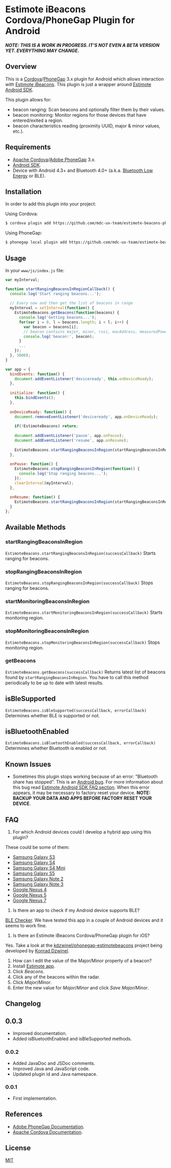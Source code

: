# Estimote iBeacons Cordova/PhoneGap Plugin for Android

**_NOTE: THIS IS A WORK IN PROGRESS. IT'S NOT EVEN A BETA VERSION YET. EVERYTHING MAY CHANGE_.**

## Overview

This is a [Cordova](http://cordova.apache.org)/[PhoneGap](http://phonegap.com) 3.x plugin for Android which allows interaction with [Estimote iBeacons](http://estimote.com). This plugin is just a wrapper around [Estimote Android SDK](https://github.com/Estimote/Android-SDK).

This plugin allows for:
- beacon ranging: Scan beacons and optionally filter them by their values.
- beacon monitoring: Monitor regions for those devices that have entered/exited a region.
- beacon characteristics reading (proximity UUID, major & minor values, etc.).

## Requirements

- [Apache Cordova](http://cordova.apache.org/#download)/[Adobe PhoneGap](http://phonegap.com/install) 3.x.
- [Android SDK](http://developer.android.com/sdk).
- Device with Android 4.3+ and Bluetooth 4.0+ (a.k.a. [Bluetooth Low Energy](http://en.wikipedia.org/wiki/Bluetooth_low_energy) or BLE).

## Installation

In order to add this plugin into your project:

Using Cordova:

```sh
$ cordova plugin add https://github.com/mdc-ux-team/estimote-beacons-phonegap-plugin-for-android.git
```

Using PhoneGap:

```sh
$ phonegap local plugin add https://github.com/mdc-ux-team/estimote-beacons-phonegap-plugin-for-android.git
```

## Usage

In your `www/js/index.js` file:

```javascript
var myInterval;

function startRangingBeaconsInRegionCallback() {
  console.log('Start ranging beacons...');
  
  // Every now and then get the list of beacons in range
  myInterval = setInterval(function() {
    EstimoteBeacons.getBeacons(function(beacons) {
      console.log('Getting beacons...');
      for(var i = 0, l = beacons.length; i < l; i++) {
        var beacon = beacons[i];
        // beacon contains major, minor, rssi, macAddress, measuredPower, etc.
        console.log('beacon:', beacon);
      }
      ...
    });
  }, 3000);
}

var app = {
  bindEvents: function() {
    document.addEventListener('deviceready', this.onDeviceReady);
  },
    
  initialize: function() {
    this.bindEvents();
  },
  
  onDeviceReady: function() {
    document.removeEventListener('deviceready', app.onDeviceReady);
    
    if(!EstimoteBeacons) return;
    
    document.addEventListener('pause', app.onPause);
    document.addEventListener('resume', app.onResume);
    
    EstimoteBeacons.startRangingBeaconsInRegion(startRangingBeaconsInRegionCallback);
  },
  
  onPause: function() {
    EstimoteBeacons.stopRangingBeaconsInRegion(function() {
      console.log('Stop ranging beacons...');
    });
    clearInterval(myInterval);
  },
  
  onResume: function() {
    EstimoteBeacons.startRangingBeaconsInRegion(startRangingBeaconsInRegionCallback);
  }
};
```

## Available Methods

### startRangingBeaconsInRegion

`EstimoteBeacons.startRangingBeaconsInRegion(successCallback)` Starts ranging for beacons.

### stopRangingBeaconsInRegion

`EstimoteBeacons.stopRangingBeaconsInRegion(successCallback)` Stops ranging for beacons.

### startMonitoringBeaconsInRegion

`EstimoteBeacons.startMonitoringBeaconsInRegion(successCallback)` Starts monitoring region.

### stopMonitoringBeaconsInRegion

`EstimoteBeacons.stopMonitoringBeaconsInRegion(successCallback)` Stops monitoring region.

### getBeacons

`EstimoteBeacons.getBeacons(successCallback)` Returns latest list of beacons found by `startRangingBeaconsInRegion`. You have to call this method periodically to be up to date with latest results.

## isBleSupported

`EstimoteBeacons.isBleSupported(successCallback, errorCallback)` Determines whether BLE is supported or not.

## isBluetoothEnabled

`EstimoteBeacons.isBluetoothEnabled(successCallback, errorCallback)` Determines whether Bluetooth is enabled or not.

## Known Issues

- Sometimes this plugin stops working because of an error: "Bluetooth share has stopped". This is an [Android bug](https://code.google.com/p/android/issues/detail?id=67272). For more information about this bug read [Estimote Android SDK FAQ section](https://github.com/Estimote/Android-SDK#faq). When this error appears, it may be necessary to factory reset your device. **NOTE: BACKUP YOUR DATA AND APPS BEFORE FACTORY RESET YOUR DEVICE**.

## FAQ

1. For which Android devices could I develop a hybrid app using this plugin?

  These could be some of them:
  - [Samsung Galaxy S3](http://www.samsung.com/global/galaxys3)
  - [Samsung Galaxy S4](http://www.samsung.com/global/microsite/galaxys4)
  - [Samsung Galaxy S4 Mini](http://www.samsung.com/global/microsite/galaxys4)
  - [Samsung Galaxy S5](http://www.samsung.com/global/microsite/galaxys5)
  - [Samsung Galaxy Note 2](http://www.samsung.com/galaxynote2)
  - [Samsung Galaxy Note 3](http://www.samsung.com/us/guide-to-galaxy-smart-devices/galaxy-note-3.html)
  - [Google Nexus 4](http://www.google.com/intl/all/nexus/4)
  - [Google Nexus 5](http://www.google.com/nexus/5)
  - [Google Nexus 7](http://www.google.com/nexus/7)

1. Is there an app to check if my Android device supports BLE?

  [BLE Checker](https://play.google.com/store/apps/details?id=com.magicalboy.btd). We have tested this app in a couple of Android devices and it seems to work fine.

1. Is there an Estimote iBeacons Cordova/PhoneGap plugin for iOS?

  Yes. Take a look at the [kdzwinel/phonegap-estimotebeacons](https://github.com/kdzwinel/phonegap-estimotebeacons) project being developed by [Konrad Dzwinel](https://github.com/kdzwinel).
  
1. How can I edit the value of the Major/Minor property of a beacon?
  1. Install [Estimote app](https://play.google.com/store/apps/details?id=com.estimote.apps.main).
  2. Click _Beacons_.
  3. Click any of the beacons within the radar.
  4. Click _Major_/_Minor_.
  5. Enter the new value for _Major_/_Minor_ and click _Save Major/Minor_.

## Changelog

## 0.0.3
- Improved documentation.
- Added isBluetoothEnabled and isBleSupported methods.

### 0.0.2
- Added JavaDoc and JSDoc comments.
- Improved Java and JavaScript code.
- Updated plugin id and Java namespace.

### 0.0.1
- First implementation.

## References

- [Adobe PhoneGap Documentation](http://docs.phonegap.com).
- [Apache Cordova Documentation](http://cordova.apache.org/docs/en/3.4.0).

## License

[MIT](https://github.com/mdc-ux-team/estimote-beacons-phonegap-plugin-for-android/blob/master/LICENSE-MIT)
